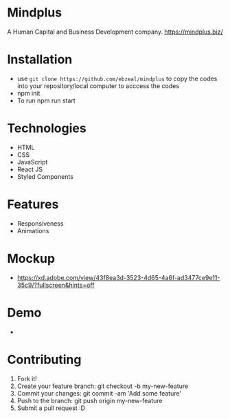 # Mindplus

A Human Capital and Business Development company. https://mindplus.biz/

# Installation

- use `git clone https://github.com/ebzeal/mindplus` to copy the codes into your repository/local computer to acccess the codes
- npm init
- To run npm run start

# Technologies

- HTML
- CSS
- JavaScript
- React JS
- Styled Components

# Features

- Responsiveness
- Animations


# Mockup

- https://xd.adobe.com/view/43f8ea3d-3523-4d65-4a6f-ad3477ce9e11-35c9/?fullscreen&hints=off


# Demo

- 

# Contributing

1. Fork it!
2. Create your feature branch: git checkout -b my-new-feature
3. Commit your changes: git commit -am 'Add some feature'
4. Push to the branch: git push origin my-new-feature
5. Submit a pull request :D
